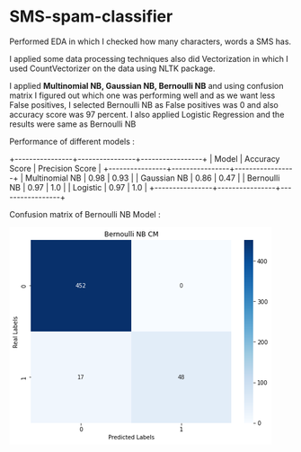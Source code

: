 # SMS-spam-classifier

Performed EDA in which I checked how many characters, words a SMS has.

I applied some data processing techniques also did Vectorization in which I used CountVectorizer on the data using NLTK package.

I applied <b>Multinomial NB, Gaussian NB, Bernoulli NB</b> and using confusion matrix I figured out which one was performing well and as we want less False positives, I selected Bernoulli NB as False positives was 0 and also accuracy score was 97 percent.
I also applied Logistic Regression and the results were same as Bernoulli NB

Performance of different models :

+----------------+----------------+-----------------+
|     Model      | Accuracy Score | Precision Score |
+----------------+----------------+-----------------+
| Multinomial NB |      0.98      |       0.93      |
|  Gaussian NB   |      0.86      |       0.47      |
|  Bernoulli NB  |      0.97      |       1.0       |
|    Logistic    |      0.97      |       1.0       |
+----------------+----------------+-----------------+

Confusion matrix of Bernoulli NB Model :

![Image](image.png)